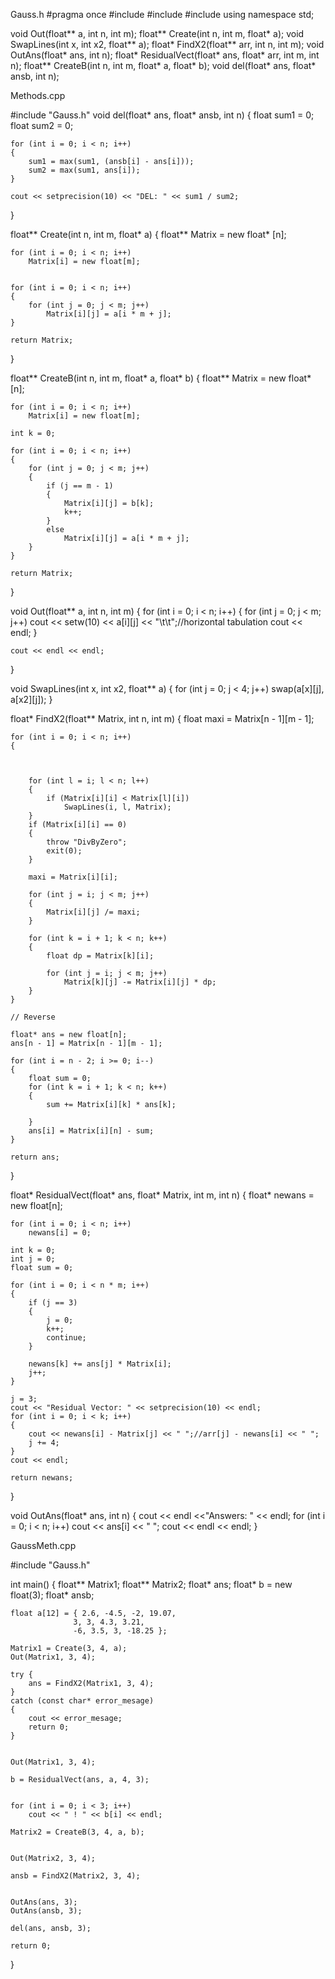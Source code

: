 Gauss.h
#pragma once
#include <iostream>
#include <iomanip>
#include <cmath>
using namespace std;

void Out(float** a, int n, int m);
float** Create(int n, int m, float* a);
void SwapLines(int x, int x2, float** a);
float* FindX2(float** arr, int n, int m);
void OutAns(float* ans, int n);
float* ResidualVect(float* ans, float* arr, int m, int n);
float** CreateB(int n, int m, float* a, float* b);
void del(float* ans, float* ansb, int n);





Methods.cpp

#include "Gauss.h"
void del(float* ans, float* ansb, int n)
{
	float sum1 = 0;
	float sum2 = 0;

	for (int i = 0; i < n; i++)
	{
		sum1 = max(sum1, (ansb[i] - ans[i]));
		sum2 = max(sum1, ans[i]);
	}

	cout << setprecision(10) << "DEL: " << sum1 / sum2;

}

float** Create(int n, int m, float* a)
{
	float** Matrix = new float* [n];

	for (int i = 0; i < n; i++)
		Matrix[i] = new float[m];


	for (int i = 0; i < n; i++)
	{
		for (int j = 0; j < m; j++)
			Matrix[i][j] = a[i * m + j];
	}

	return Matrix;
}

float** CreateB(int n, int m, float* a, float* b)
{
	float** Matrix = new float* [n];

	for (int i = 0; i < n; i++)
		Matrix[i] = new float[m];

	int k = 0;

	for (int i = 0; i < n; i++)
	{
		for (int j = 0; j < m; j++)
		{
			if (j == m - 1)
			{
				Matrix[i][j] = b[k];
				k++;
			}
			else
				Matrix[i][j] = a[i * m + j];
		}
	}

	return Matrix;
}

void Out(float** a, int n, int m)
{
	for (int i = 0; i < n; i++)
	{
		for (int j = 0; j < m; j++)
			cout << setw(10) << a[i][j] << "\t\t";//horizontal tabulation
		cout << endl;
	}

	cout << endl << endl;
}

void SwapLines(int x, int x2, float** a)
{
	for (int j = 0; j < 4; j++)
		swap(a[x][j], a[x2][j]);
}

float* FindX2(float** Matrix, int n, int m)
{
	float maxi = Matrix[n - 1][m - 1];


	for (int i = 0; i < n; i++)
	{



		for (int l = i; l < n; l++)
		{
			if (Matrix[i][i] < Matrix[l][i])
				SwapLines(i, l, Matrix);
		}
		if (Matrix[i][i] == 0)
		{
			throw "DivByZero";
			exit(0);
		}

		maxi = Matrix[i][i];

		for (int j = i; j < m; j++)
		{
			Matrix[i][j] /= maxi;
		}

		for (int k = i + 1; k < n; k++)
		{
			float dp = Matrix[k][i];

			for (int j = i; j < m; j++)
				Matrix[k][j] -= Matrix[i][j] * dp;
		}
	}

	// Reverse

	float* ans = new float[n];
	ans[n - 1] = Matrix[n - 1][m - 1];

	for (int i = n - 2; i >= 0; i--)
	{
		float sum = 0;
		for (int k = i + 1; k < n; k++)
		{
			sum += Matrix[i][k] * ans[k];

		}
		ans[i] = Matrix[i][n] - sum;
	}

	return ans;
}

float* ResidualVect(float* ans, float* Matrix, int m, int n)
{
	float* newans = new float[n];

	for (int i = 0; i < n; i++)
		newans[i] = 0;

	int k = 0;
	int j = 0;
	float sum = 0;

	for (int i = 0; i < n * m; i++)
	{
		if (j == 3)
		{
			j = 0;
			k++;
			continue;
		}

		newans[k] += ans[j] * Matrix[i];
		j++;
	}

	j = 3;
	cout << "Residual Vector: " << setprecision(10) << endl;
	for (int i = 0; i < k; i++)
	{
		cout << newans[i] - Matrix[j] << " ";//arr[j] - newans[i] << " ";
		j += 4;
	}
	cout << endl;

	return newans;
}

void OutAns(float* ans, int n)
{
	cout << endl <<"Answers: " << endl;
	for (int i = 0; i < n; i++)
		cout << ans[i] << " ";
	cout << endl << endl;
}


GaussMeth.cpp



#include "Gauss.h"

int main()
{
	float** Matrix1;
	float** Matrix2;
	float* ans;
	float* b = new float(3);
	float* ansb;

	float a[12] = { 2.6, -4.5, -2, 19.07,
				  3, 3, 4.3, 3.21,
				  -6, 3.5, 3, -18.25 };

	Matrix1 = Create(3, 4, a);
	Out(Matrix1, 3, 4);

	try {
		ans = FindX2(Matrix1, 3, 4);
	}
	catch (const char* error_mesage)
	{
		cout << error_mesage;
		return 0;
	}


	Out(Matrix1, 3, 4);

	b = ResidualVect(ans, a, 4, 3);


	for (int i = 0; i < 3; i++)
		cout << " ! " << b[i] << endl;

	Matrix2 = CreateB(3, 4, a, b);


	Out(Matrix2, 3, 4);

	ansb = FindX2(Matrix2, 3, 4);


	OutAns(ans, 3);
	OutAns(ansb, 3);

	del(ans, ansb, 3);

	return 0;
}
